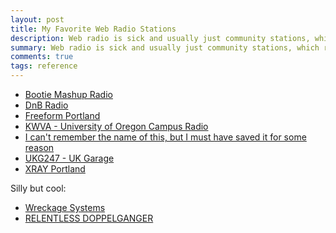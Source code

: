 ```yaml
---
layout: post
title: My Favorite Web Radio Stations
description: Web radio is sick and usually just community stations, which rule.
summary: Web radio is sick and usually just community stations, which rule.
comments: true
tags: reference
---
```


* [Bootie Mashup Radio](https://c7.radioboss.fm:18205/stream)
* [DnB Radio](http://trace.dnbradio.com:8000/dnbradio_main.mp3)
* [Freeform Portland](http://listen.freeformportland.org:8000/stream)
* [KWVA - University of Oregon Campus Radio](http://kwvaradio.uoregon.edu:8000/stream/1/)
* [I can't remember the name of this, but I must have saved it for some reason](https://project.stream.laut.fm/project?pl=m3u)
* [UKG247 - UK Garage](http://87.117.201.160:8200/listen.pls)
* [XRAY Portland](http://listen.xray.fm:8000/stream)

Silly but cool:

* [Wreckage Systems](https://www.youtube.com/watch?v=PgbrzmFGUyQ)
* [RELENTLESS DOPPELGANGER](https://www.youtube.com/watch?v=MwtVkPKx3RA&t=0s)

<!-- --- 

- _202XXXXX: Update format_ -->